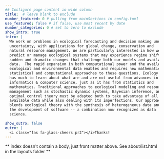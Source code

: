 ```yaml
---
## Configure page content in wide column
title:  # leave blank to exclude
number_featured: 0 # pulling from mainSections in config.toml
use_featured: false # if false, use most recent by date
number_categories: 0 # set to zero to exclude
show_intro: true
intro: |
  We work on problems in ecological forecasting and decision making under
  uncertainty, with applications for global change, conservation and
  natural resource management. We are particularly interested in how we can
  predict or manage ecological systems that may experience regime shifts:
  sudden and dramatic changes that challenge both our models and available
  data.  The rapid expansion in both computational power and the available
  ecological and environmental data enables and requires new mathematical,
  statistical and computational approaches to these questions. Ecology
  has much to learn about what are and are not useful from advances in
  informatics & computer science, just as it has from statistics and
  mathematics. Traditional approaches to ecological modeling and resource
  management such as stochastic dynamic systems, Bayesian inference, and
  optimal control theory must be adapted both to take advantage of all
  available data while also dealing with its imperfections. Our approach
  blends ecological theory with the synthesis of heterogeneous data and
  the development of software -- a combination now recognized as data
  science.
  
show_outro: false
outro: |
  <i class="fas fa-glass-cheers pr2"></i>Thanks!
---
```


** index doesn't contain a body, just front matter above.
See about/list.html in the layouts folder **